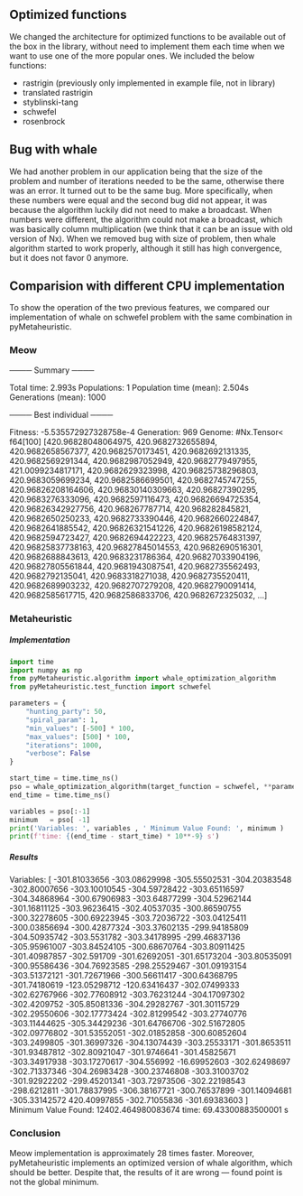 ## Optimized functions

We changed the architecture for optimized functions to be available out of the box in the library, without need to implement them each time when we want to use one of the more popular ones. We included the below functions:
- rastrigin (previously only implemented in example file, not in library)
- translated rastrigin
- styblinski-tang
- schwefel
- rosenbrock

## Bug with whale

We had another problem in our application being that the size of the problem and number of iterations needed to be the same, otherwise there was an error. It turned out to be the same bug. More specifically, when these numbers were equal and the second bug did not appear, it was because the algorithm luckily did not need to make a broadcast. When numbers were different, the algorithm could not make a broadcast, which was basically column multiplication (we think that it can be an issue with old version of Nx). When we removed bug with size of problem, then whale algorithm started to work properly, although it still has high convergence, but it does not favor 0 anymore.

## Comparision with different CPU implementation

To show the operation of the two previous features, we compared our implementation of whale on schwefel problem with the same combination in pyMetaheuristic.

### Meow
──── Summary ────

Total time: 2.993s
Populations: 1
Population time (mean): 2.504s
Generations (mean): 1000

──── Best individual ────

Fitness: -5.535572927328758e-4
Generation: 969
Genome: #Nx.Tensor<
f64[100]
[420.96828048064975, 420.9682732655894, 420.9682658567377, 420.9682570173451, 420.9682692131335, 420.9682569291344, 420.9682987052949, 420.9682779497955, 421.0099234817171, 420.9682629323998, 420.96825738296803, 420.9683059699234, 420.9682586699501, 420.9682745747255, 420.96826208164606, 420.96830140309663, 420.96827390295, 420.9683276333096, 420.9682597116473, 420.96826694725354, 420.96826342927756, 420.968267787714, 420.968282845821, 420.9682650250233, 420.9682733390446, 420.9682660224847, 420.9682641885542, 420.96826321541226, 420.96826198582124, 420.9682594723427, 420.9682694422223, 420.96825764831397, 420.96825837738163, 420.96827845014553, 420.9682690516301, 420.9682688843613, 420.9683231786364, 420.96827033904196, 420.96827805561844, 420.9681943087541, 420.9682735562493, 420.9682792135041, 420.9683318271038, 420.9682735520411, 420.9682689903232, 420.9682707279208, 420.9682790091414, 420.9682585617715, 420.9682586833706, 420.9682672325032, ...]
>

### Metaheuristic

##### Implementation
```python
import time
import numpy as np
from pyMetaheuristic.algorithm import whale_optimization_algorithm
from pyMetaheuristic.test_function import schwefel

parameters = {
    "hunting_party": 50, 
    "spiral_param": 1,  
    "min_values": [-500] * 100, 
    "max_values": [500] * 100, 
    "iterations": 1000,
    "verbose": False
}

start_time = time.time_ns()
pso = whale_optimization_algorithm(target_function = schwefel, **parameters)
end_time = time.time_ns()

variables = pso[:-1]
minimum   = pso[ -1]
print('Variables: ', variables , ' Minimum Value Found: ', minimum )
print(f'time: {(end_time - start_time) * 10**-9} s')
```

##### Results
Variables:
[
 -301.81033656 -303.08629998 -305.55502531 -304.20383548 -302.80007656
 -303.10010545 -304.59728422 -303.65116597 -304.34868964 -300.67906983
 -303.64877299 -304.52962144 -301.16811125 -303.96236415 -302.40537035
 -300.86590755 -300.32278605 -300.69223945 -303.72036722 -303.04125411
 -300.03856694 -300.42877324 -303.37602135 -299.94185809 -304.50935742
 -303.5531782  -303.34178995 -299.46837136 -305.95961007 -303.84524105
 -300.68670764 -303.80911425 -301.40987857 -302.591709   -301.62692051
 -301.65173204 -303.80535091 -300.95586436 -304.76923585 -298.25529467
 -301.09193154 -303.51372121 -301.72671966 -300.56611417 -300.64368795
 -301.74180619 -123.05298712 -120.63416437 -302.07499333 -302.62767966
 -302.77608912 -303.76231244 -304.17097302 -302.4209752  -305.85081336
 -304.29282767 -301.30115729 -302.29550606 -302.17773424 -302.81299542
 -303.27740776 -303.11444625 -305.34429236 -301.64766706 -302.51672805
 -302.09776802 -301.53552051 -302.01852858 -300.60852604 -303.2499805
 -301.36997326 -304.13074439 -303.25533171 -301.8653511  -301.93487812
 -302.80921047 -301.9746641  -301.45825671 -303.34917938 -303.17270617
 -304.556992    -16.69952603 -302.62498697 -302.71337346 -304.26983428
 -300.23746808 -303.31003702 -301.92922202 -299.45201341 -303.72973506
 -302.22198543 -298.6212811  -301.78837995 -306.38167721 -300.76537899
 -301.14094681 -305.33142572  420.40997855 -302.71055836 -301.69383603
]  
Minimum Value Found:  12402.464980083674
time: 69.43300883500001 s

### Conclusion
Meow implementation is approximately 28 times faster. Moreover, pyMetaheuristic implements an optimized version of whale algorithm, which should be better. Despite that, the results of it are wrong — found point is not the global minimum.